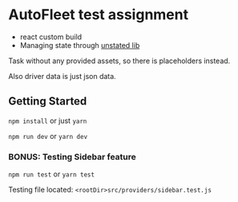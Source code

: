 # AutoFleet test assignment

- react custom build
- Managing state through [unstated lib](https://github.com/jamiebuilds/unstated)

Task without any provided assets, so there is placeholders instead.

Also driver data is just json data.

## Getting Started
```npm install``` or just ```yarn```

```npm run dev``` or ```yarn dev```

### BONUS: Testing Sidebar feature
```npm run test``` or ```yarn test```

Testing file located: ```<rootDir>src/providers/sidebar.test.js```


